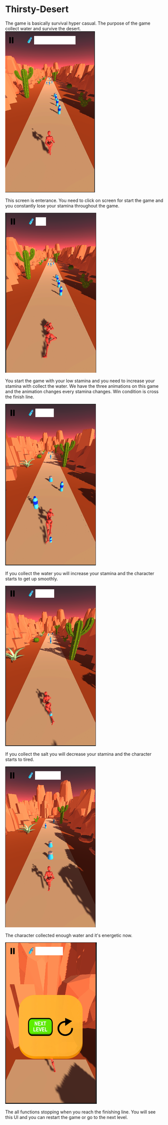 # Thirsty-Desert
The game is basically survival hyper casual. The purpose of the game collect water and survive the desert.
![imagine entrance](https://github.com/bahriztr/Thirsty-Desert/blob/main/imagine/1.enterance.png)


This screen is enterance. You need to click on screen for start the game and you constantly lose your stamina throughout the game.


![imagine beginning](https://github.com/bahriztr/Thirsty-Desert/blob/main/imagine/2.beginning.png)

You start the game with your low stamina and you need to increase your stamina with collect the water. We have the three animations on this game and the animation changes every stamina changes. Win condition is cross the finish line.

![imagine water](https://github.com/bahriztr/Thirsty-Desert/blob/main/imagine/3.collecting%20good%20items.png)

If you collect the water you will increase your stamina and the character starts to get up smoothly.

![imagine salt](https://github.com/bahriztr/Thirsty-Desert/blob/main/imagine/4.collecting%20bad%20items.png)

If you collect the salt you will decrease your stamina and the character starts to tired.

![imagine salt](https://github.com/bahriztr/Thirsty-Desert/blob/main/imagine/5.running%20character.png)

The character collected enough water and it's energetic now.

![imagine salt](https://github.com/bahriztr/Thirsty-Desert/blob/main/imagine/6.finish.png)

The all functions stopping when you reach the finishing line. You will see this UI and you can restart the game or go to the next level.
